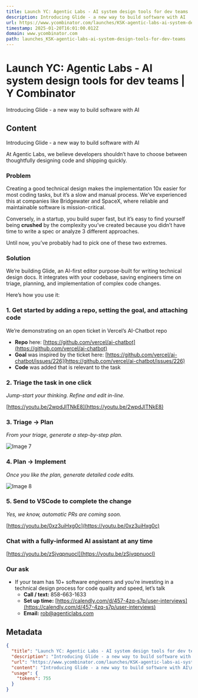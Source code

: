 ```yaml
---
title: Launch YC: Agentic Labs - AI system design tools for dev teams | Y Combinator
description: Introducing Glide - a new way to build software with AI
url: https://www.ycombinator.com/launches/KSK-agentic-labs-ai-system-design-tools-for-dev-teams
timestamp: 2025-01-20T16:01:00.012Z
domain: www.ycombinator.com
path: launches_KSK-agentic-labs-ai-system-design-tools-for-dev-teams
---
```


# Launch YC: Agentic Labs - AI system design tools for dev teams | Y Combinator


Introducing Glide - a new way to build software with AI


## Content

Introducing Glide - a new way to build software with AI

At Agentic Labs, we believe developers shouldn’t have to choose between thoughtfully designing code and shipping quickly.

### Problem

Creating a good technical design makes the implementation 10x easier for most coding tasks, but it’s a slow and manual process. We’ve experienced this at companies like Bridgewater and SpaceX, where reliable and maintainable software is mission-critical.

Conversely, in a startup, you build super fast, but it’s easy to find yourself being **crushed** by the complexity you’ve created because you didn’t have time to write a spec or analyze 3 different approaches.

Until now, you’ve probably had to pick one of these two extremes.

### Solution

We’re building Glide, an AI-first editor purpose-built for writing technical design docs. It integrates with your codebase, saving engineers time on triage, planning, and implementation of complex code changes.

Here’s how you use it:

### 1\. Get started by adding a repo, setting the goal, and attaching code

We’re demonstrating on an open ticket in Vercel’s AI-Chatbot repo

*   **Repo** here: [https://github.com/vercel/ai-chatbot](https://github.com/vercel/ai-chatbot)
*   **Goal** was inspired by the ticket here: [https://github.com/vercel/ai-chatbot/issues/226](https://github.com/vercel/ai-chatbot/issues/226)
*   **Code** was added that is relevant to the task

### 2\. Triage the task in one click

_Jump-start your thinking._ _Refine and edit in-line._

[https://youtu.be/2wpdJlTNkE8](https://youtu.be/2wpdJlTNkE8)

### 3\. Triage → Plan

_From your triage, generate a step-by-step plan._

![Image 7](https://www.ycombinator.com/media/?type=post&id=78636&key=user_uploads/1577346/5a56256d-b81b-450b-b94c-8de7c5b1cd05)

### 4\. Plan → Implement

_Once you like the plan, generate detailed code edits._

![Image 8](https://www.ycombinator.com/media/?type=post&id=78636&key=user_uploads/1577346/369930b6-7af5-4129-bb0f-2ac831063e61)

### 5\. Send to VSCode to complete the change

_Yes, we know, automatic PRs are coming soon._

[https://youtu.be/0xz3uiHxg0c](https://youtu.be/0xz3uiHxg0c)

### Chat with a fully-informed AI assistant at any time

[https://youtu.be/zSjvqpnuocI](https://youtu.be/zSjvqpnuocI)

### Our ask

*   If your team has 10+ software engineers and you’re investing in a technical design process for code quality and speed, let’s talk
    *   **Call / text:** 858-663-1633
    *   **Set up time:** [https://calendly.com/d/457-4zq-s7p/user-interviews](https://calendly.com/d/457-4zq-s7p/user-interviews)
    *   **Email:** [rob@agenticlabs.com](mailto:rob@agenticlabs.com)

## Metadata

```json
{
  "title": "Launch YC: Agentic Labs - AI system design tools for dev teams | Y Combinator",
  "description": "Introducing Glide - a new way to build software with AI",
  "url": "https://www.ycombinator.com/launches/KSK-agentic-labs-ai-system-design-tools-for-dev-teams",
  "content": "Introducing Glide - a new way to build software with AI\n\nAt Agentic Labs, we believe developers shouldn’t have to choose between thoughtfully designing code and shipping quickly.\n\n### Problem\n\nCreating a good technical design makes the implementation 10x easier for most coding tasks, but it’s a slow and manual process. We’ve experienced this at companies like Bridgewater and SpaceX, where reliable and maintainable software is mission-critical.\n\nConversely, in a startup, you build super fast, but it’s easy to find yourself being **crushed** by the complexity you’ve created because you didn’t have time to write a spec or analyze 3 different approaches.\n\nUntil now, you’ve probably had to pick one of these two extremes.\n\n### Solution\n\nWe’re building Glide, an AI-first editor purpose-built for writing technical design docs. It integrates with your codebase, saving engineers time on triage, planning, and implementation of complex code changes.\n\nHere’s how you use it:\n\n### 1\\. Get started by adding a repo, setting the goal, and attaching code\n\nWe’re demonstrating on an open ticket in Vercel’s AI-Chatbot repo\n\n*   **Repo** here: [https://github.com/vercel/ai-chatbot](https://github.com/vercel/ai-chatbot)\n*   **Goal** was inspired by the ticket here: [https://github.com/vercel/ai-chatbot/issues/226](https://github.com/vercel/ai-chatbot/issues/226)\n*   **Code** was added that is relevant to the task\n\n### 2\\. Triage the task in one click\n\n_Jump-start your thinking._ _Refine and edit in-line._\n\n[https://youtu.be/2wpdJlTNkE8](https://youtu.be/2wpdJlTNkE8)\n\n### 3\\. Triage → Plan\n\n_From your triage, generate a step-by-step plan._\n\n![Image 7](https://www.ycombinator.com/media/?type=post&id=78636&key=user_uploads/1577346/5a56256d-b81b-450b-b94c-8de7c5b1cd05)\n\n### 4\\. Plan → Implement\n\n_Once you like the plan, generate detailed code edits._\n\n![Image 8](https://www.ycombinator.com/media/?type=post&id=78636&key=user_uploads/1577346/369930b6-7af5-4129-bb0f-2ac831063e61)\n\n### 5\\. Send to VSCode to complete the change\n\n_Yes, we know, automatic PRs are coming soon._\n\n[https://youtu.be/0xz3uiHxg0c](https://youtu.be/0xz3uiHxg0c)\n\n### Chat with a fully-informed AI assistant at any time\n\n[https://youtu.be/zSjvqpnuocI](https://youtu.be/zSjvqpnuocI)\n\n### Our ask\n\n*   If your team has 10+ software engineers and you’re investing in a technical design process for code quality and speed, let’s talk\n    *   **Call / text:** 858-663-1633\n    *   **Set up time:** [https://calendly.com/d/457-4zq-s7p/user-interviews](https://calendly.com/d/457-4zq-s7p/user-interviews)\n    *   **Email:** [rob@agenticlabs.com](mailto:rob@agenticlabs.com)",
  "usage": {
    "tokens": 755
  }
}
```
